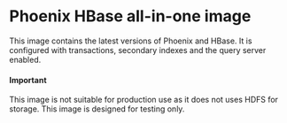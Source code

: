 # Phoenix HBase all-in-one image

This image contains the latest versions of Phoenix and HBase. It is configured with transactions,
secondary indexes and the query server enabled.

#### Important
This image is not suitable for production use as it does not uses HDFS for storage. This image is
designed for testing only.